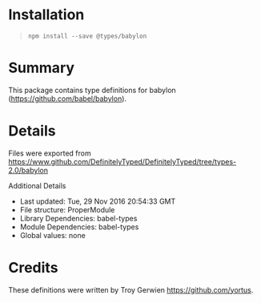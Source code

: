 # Installation
> `npm install --save @types/babylon`

# Summary
This package contains type definitions for babylon (https://github.com/babel/babylon).

# Details
Files were exported from https://www.github.com/DefinitelyTyped/DefinitelyTyped/tree/types-2.0/babylon

Additional Details
 * Last updated: Tue, 29 Nov 2016 20:54:33 GMT
 * File structure: ProperModule
 * Library Dependencies: babel-types
 * Module Dependencies: babel-types
 * Global values: none

# Credits
These definitions were written by Troy Gerwien <https://github.com/yortus>.
